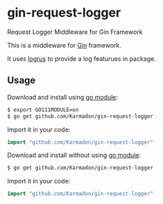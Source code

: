 # gin-request-logger
Request Logger Middleware for Gin Framework

This is a middleware for [Gin](https://github.com/gin-gonic/gin) framework.

It uses [logrus](https://github.com/sirupsen/logrus) to provide a log featurues in package.

## Usage

Download and install using [go module](https://blog.golang.org/using-go-modules):

```sh
$ export GO111MODULE=on
$ go get github.com/Karmadon/gin-request-logger
```

Import it in your code:

```go
import "github.com/Karmadon/gin-request-logger"
```

Download and install without using [go module](https://blog.golang.org/using-go-modules):

```sh
$ go get github.com/Karmadon/gin-request-logger
```

Import it in your code:

```go
import "github.com/Karmadon/gin-request-logger"
```
